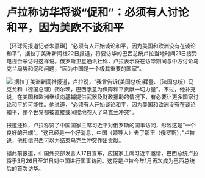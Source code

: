 # 卢拉称访华将谈“促和”：必须有人讨论和平，因为美欧不谈和平

【环球网报道记者朱嘉琪】“必须有人开始谈论和平，因为美国和欧洲没有在谈论和平”，据拉丁美洲新闻社22日报道，将要访华的巴西总统卢拉当地时间21日接受电视台采访时这样说。俄罗斯卫星通讯社称，卢拉表示将在访华期间与中方讨论乌克兰局势和促和问题，“因为中国是一个极其重要的国家”。

![](https://inews.gtimg.com/news_bt/OmBt8c_e2q-LNKruJGRD__IQWN4ANNv7pTf2XnELBaK04AA/1000)
据拉丁美洲新闻社报道，卢拉说，“我曾告诉(美国总统)拜登、（法国总统）马克龙和（德国总理）朔尔茨，巴西愿意为保障和平贡献一切力量”。不过，他补充说，在美国和欧洲继续向基辅提供武器及财政援助的情况下，有必要让更多国家讨论和平的可能性。他说道，“必须有人开始谈论和平，因为美国和欧洲没有在谈论和平，整个世界都被直接或间接地卷入了乌克兰冲突”。

报道还称，卢拉称赞了中国国家主席习近平对俄罗斯的国事访问，形容这是“一个良好的开端”。“这已经是一个好消息，中国（领导人）去了那里（俄罗斯），”卢拉说，他相信巴西可以为结束乌克兰冲突作出贡献。

据此前报道，中国外交部发言人17日宣布，应国家主席习近平邀请，巴西总统卢拉将于3月26日至31日对中国进行国事访问。这将是卢拉今年1月再次成为巴西总统后的首次访华。

